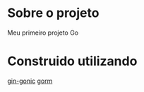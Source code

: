 # Sobre o projeto
Meu primeiro projeto Go

# Construido utilizando
[gin-gonic](https://github.com/gin-gonic/gin)
[gorm](https://gorm.io/index.html)
